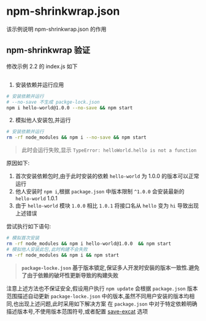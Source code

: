 # npm-shrinkwrap.json
该示例说明 npm-shrinkwrap.json 的作用

## npm-shrinkwrap 验证
修改示例 2.2 的 index.js 如下
```js

```

1. 安装依赖并运行应用
   
```bash
# 安装依赖并运行
# --no-save 不生成 packge-lock.json 
npm i hello-world@1.0.0 --no-save && npm start
```

2. 模拟他人安装包,并运行
```bash
# 安装依赖并运行
rm -rf node_modules && npm i --no-save && npm start
```

> 此时会运行失败,显示 `TypeError: helloWorld.hello is not a function`

原因如下:
1. 首次安装依赖包时,由于此时安装的依赖 `hello-world` 为 1.0.0 的版本可以正常运行
2. 他人安装时 `npm i`,根据 `package.json` 中版本限制 `^1.0.0` 会安装最新的 `hello-world` 1.0.1
3. 由于 `hello-world` 模块 `1.0.0` 相比 `1.0.1` 将接口名从 `hello` 变为 `hi` 导致出现上述错误

尝试执行如下语句:

```bash
# 模拟首次安装
rm -rf node_modules && npm i hello-world@1.0.0  && npm start
# 模拟他人安装此包,此时构建不会失败
rm -rf node_modules && npm i && npm start
```

> **`package-locke.json` 基于版本锁定,保证多人开发时安装的版本一致性.避免了由于依赖的破坏性更新导致的构建失败**

注意上述方法也不保证安全,假设用户执行 `npm update` 会根据 `package.json` 版本范围描述自动更新 `package-locke.json` 中的版本,虽然不同用户安装的版本均相同,也出现上述问题,此时采用如下解决方案
在 `package.json` 中对于特定依赖明确描述版本号,不使用版本范围符号,或者配置 [save-excat](https://docs.npmjs.com/misc/config#save-exact) 选项